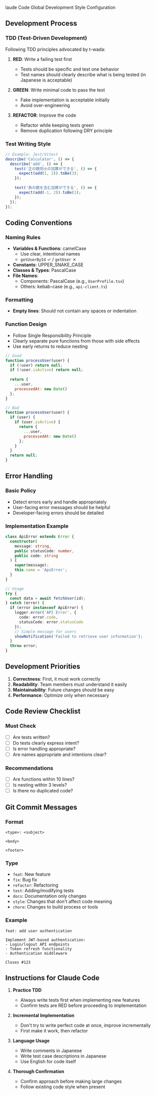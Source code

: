 laude Code Global Development Style Configuration

## Development Process

### TDD (Test-Driven Development)
Following TDD principles advocated by t-wada:

1. **RED**: Write a failing test first
   - Tests should be specific and test one behavior
   - Test names should clearly describe what is being tested (in Japanese is acceptable)

2. **GREEN**: Write minimal code to pass the test
   - Fake implementation is acceptable initially
   - Avoid over-engineering

3. **REFACTOR**: Improve the code
   - Refactor while keeping tests green
   - Remove duplication following DRY principle

### Test Writing Style
```javascript
// Example: Jest/Vitest
describe('Calculator', () => {
  describe('add', () => {
    test('正の数同士の加算ができる', () => {
      expect(add(1, 2)).toBe(3);
    });
    
    test('負の数を含む加算ができる', () => {
      expect(add(-1, 2)).toBe(1);
    });
  });
});
```

## Coding Conventions

### Naming Rules
- **Variables & Functions**: camelCase
  - Use clear, intentional names
  - `getUserById` ✓ / `getUser` ✗
- **Constants**: UPPER_SNAKE_CASE
- **Classes & Types**: PascalCase
- **File Names**: 
  - Components: PascalCase (e.g., `UserProfile.tsx`)
  - Others: kebab-case (e.g., `api-client.ts`)

### Formatting
- **Empty lines**: Should not contain any spaces or indentation

### Function Design
- Follow Single Responsibility Principle
- Clearly separate pure functions from those with side effects
- Use early returns to reduce nesting

```javascript
// Good
function processUser(user) {
  if (!user) return null;
  if (!user.isActive) return null;
  
  return {
    ...user,
    processedAt: new Date()
  };
}

// Bad
function processUser(user) {
  if (user) {
    if (user.isActive) {
      return {
        ...user,
        processedAt: new Date()
      };
    }
  }
  return null;
}
```

## Error Handling

### Basic Policy
- Detect errors early and handle appropriately
- User-facing error messages should be helpful
- Developer-facing errors should be detailed

### Implementation Example
```typescript
class ApiError extends Error {
  constructor(
    message: string,
    public statusCode: number,
    public code: string
  ) {
    super(message);
    this.name = 'ApiError';
  }
}

// Usage
try {
  const data = await fetchUser(id);
} catch (error) {
  if (error instanceof ApiError) {
    logger.error('API Error', { 
      code: error.code, 
      statusCode: error.statusCode 
    });
    // Simple message for users
    showNotification('Failed to retrieve user information');
  }
  throw error;
}
```

## Development Priorities

1. **Correctness**: First, it must work correctly
2. **Readability**: Team members must understand it easily
3. **Maintainability**: Future changes should be easy
4. **Performance**: Optimize only when necessary

## Code Review Checklist

### Must Check
- [ ] Are tests written?
- [ ] Do tests clearly express intent?
- [ ] Is error handling appropriate?
- [ ] Are names appropriate and intentions clear?

### Recommendations
- [ ] Are functions within 10 lines?
- [ ] Is nesting within 3 levels?
- [ ] Is there no duplicated code?

## Git Commit Messages

### Format
```
<type>: <subject>

<body>

<footer>
```

### Type
- `feat`: New feature
- `fix`: Bug fix
- `refactor`: Refactoring
- `test`: Adding/modifying tests
- `docs`: Documentation only changes
- `style`: Changes that don't affect code meaning
- `chore`: Changes to build process or tools

### Example
```
feat: add user authentication

Implement JWT-based authentication:
- Login/logout API endpoints
- Token refresh functionality
- Authentication middleware

Closes #123
```

## Instructions for Claude Code

1. **Practice TDD**
   - Always write tests first when implementing new features
   - Confirm tests are RED before proceeding to implementation

2. **Incremental Implementation**
   - Don't try to write perfect code at once, improve incrementally
   - First make it work, then refactor

3. **Language Usage**
   - Write comments in Japanese
   - Write test case descriptions in Japanese
   - Use English for code itself

4. **Thorough Confirmation**
   - Confirm approach before making large changes
   - Follow existing code style when present

